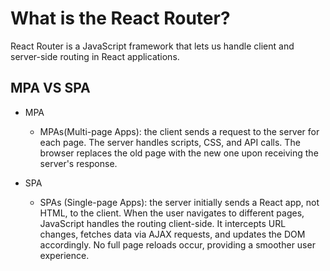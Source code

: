 # What is the React Router?

React Router is a JavaScript framework that lets us handle client and server-side routing in React applications.

## MPA VS SPA

- MPA

  - MPAs(Multi-page Apps): the client sends a request to the server for each page. The server handles scripts, CSS, and API calls. The browser replaces the old page with the new one upon receiving the server's response.

- SPA

  - SPAs (Single-page Apps): the server initially sends a React app, not HTML, to the client. When the user navigates to different pages, JavaScript handles the routing client-side. It intercepts URL changes, fetches data via AJAX requests, and updates the DOM accordingly. No full page reloads occur, providing a smoother user experience.

